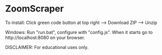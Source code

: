 # ZoomScraper

To install: Click green code button at top right --> Download ZIP --> Unzip

Windows: Run "run.bat", configure with "config.js".
When it starts go to http://localhost:8080 on your browser.

DISCLAIMER: For educational uses only.